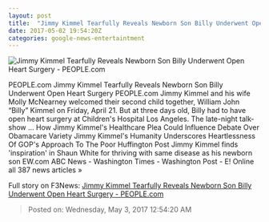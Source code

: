 ```yaml
---
layout: post
title:  "Jimmy Kimmel Tearfully Reveals Newborn Son Billy Underwent Open Heart Surgery - PEOPLE.com"
date: 2017-05-02 19:54:20Z
categories: google-news-entertaintment
---
```


![Jimmy Kimmel Tearfully Reveals Newborn Son Billy Underwent Open Heart Surgery - PEOPLE.com](http://i0.wp.com/peopledotcom.files.wordpress.com/2017/05/jimmy-kimmel1.jpg?crop=0px%2C0px%2C2000px%2C1050px&resize=1200%2C630&ssl=1)

PEOPLE.com Jimmy Kimmel Tearfully Reveals Newborn Son Billy Underwent Open Heart Surgery PEOPLE.com Jimmy Kimmel and his wife Molly McNearney welcomed their second child together, William John “Billy” Kimmel on Friday, April 21. But at three days old, Billy had to have open heart surgery at Children's Hospital Los Angeles. The late-night talk-show ... How Jimmy Kimmel's Healthcare Plea Could Influence Debate Over Obamacare Variety Jimmy Kimmel's Humanity Underscores Heartlessness Of GOP's Approach To The Poor Huffington Post Jimmy Kimmel finds 'inspiration' in Shaun White for thriving with same disease as his newborn son EW.com ABC News - Washington Times - Washington Post - E! Online all 387 news articles »


Full story on F3News: [Jimmy Kimmel Tearfully Reveals Newborn Son Billy Underwent Open Heart Surgery - PEOPLE.com](http://www.f3nws.com/n/axxgDF)

> Posted on: Wednesday, May 3, 2017 12:54:20 AM
